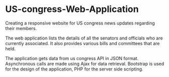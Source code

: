 # US-congress-Web-Application
Creating a responsive website for US congress news updates regarding their members. 

The web application lists the details of all the senators and officials who are currently associated. 
It also provides various bills and committees that are held.

The application gets data from us congress API in JSON format. Asynchronous calls are made using Ajax for data retrieval. 
Bootstrap is used for the design of the application, PHP for the server side scripting.
